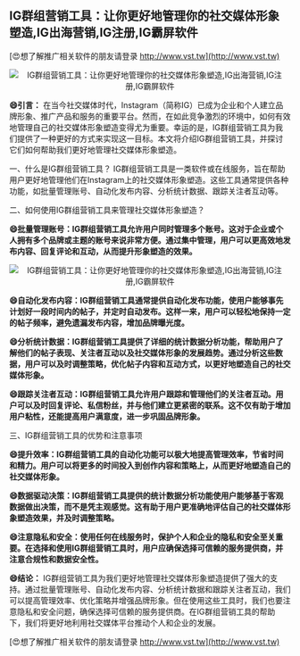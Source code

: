 ## **IG群组营销工具：让你更好地管理你的社交媒体形象塑造,IG出海营销,IG注册,IG霸屏软件**

[😍想了解推广相关软件的朋友请登录 http://www.vst.tw](http://www.vst.tw)

 <center><img src="https://vst.tw/MP4/tuiguang/png/7.png" alt="IG群组营销工具：让你更好地管理你的社交媒体形象塑造,IG出海营销,IG注册,IG霸屏软件"></center>

**😄引言：**
在当今社交媒体时代，Instagram（简称IG）已成为企业和个人建立品牌形象、推广产品和服务的重要平台。然而，在如此竞争激烈的环境中，如何有效地管理自己的社交媒体形象塑造变得尤为重要。幸运的是，IG群组营销工具为我们提供了一种更好的方式来实现这一目标。本文将介绍IG群组营销工具，并探讨它们如何帮助我们更好地管理社交媒体形象塑造。

一、什么是IG群组营销工具？
IG群组营销工具是一类软件或在线服务，旨在帮助用户更好地管理他们在Instagram上的社交媒体形象塑造。这些工具通常提供各种功能，如批量管理账号、自动化发布内容、分析统计数据、跟踪关注者互动等。

二、如何使用IG群组营销工具来管理社交媒体形象塑造？

**😄批量管理账号：IG群组营销工具允许用户同时管理多个账号。这对于企业或个人拥有多个品牌或主题的账号来说非常方便。通过集中管理，用户可以更高效地发布内容、回复评论和互动，从而提升形象塑造的效果。**

 <center><img src="https://vst.tw/MP4/tuiguang/png/8.png" alt="IG群组营销工具：让你更好地管理你的社交媒体形象塑造,IG出海营销,IG注册,IG霸屏软件"></center>

**😄自动化发布内容：IG群组营销工具通常提供自动化发布功能，使用户能够事先计划好一段时间内的帖子，并定时自动发布。这样一来，用户可以轻松地保持一定的帖子频率，避免遗漏发布内容，增加品牌曝光度。**

**😄分析统计数据：IG群组营销工具提供了详细的统计数据分析功能，帮助用户了解他们的帖子表现、关注者互动以及社交媒体形象的发展趋势。通过分析这些数据，用户可以及时调整策略，优化帖子内容和互动方式，以更好地塑造自己的社交媒体形象。**

**😄跟踪关注者互动：IG群组营销工具允许用户跟踪和管理他们的关注者互动。用户可以及时回复评论、私信粉丝，并与他们建立更紧密的联系。这不仅有助于增加用户粘性，还能提高用户满意度，进一步巩固品牌形象。**

三、IG群组营销工具的优势和注意事项

**😄提升效率：IG群组营销工具的自动化功能可以极大地提高管理效率，节省时间和精力。用户可以将更多的时间投入到创作内容和策略上，从而更好地塑造自己的社交媒体形象。**

**😄数据驱动决策：IG群组营销工具提供的统计数据分析功能使用户能够基于客观数据做出决策，而不是凭主观感觉。这有助于用户更准确地评估自己的社交媒体形象塑造效果，并及时调整策略。**

**😄注意隐私和安全：使用任何在线服务时，保护个人和企业的隐私和安全至关重要。在选择和使用IG群组营销工具时，用户应确保选择可信赖的服务提供商，并注意合规性和数据安全性。**

**😄结论：**
IG群组营销工具为我们更好地管理社交媒体形象塑造提供了强大的支持。通过批量管理账号、自动化发布内容、分析统计数据和跟踪关注者互动，我们可以提高管理效率、优化策略并增强品牌形象。但在使用这些工具时，我们也要注意隐私和安全问题，确保选择可信赖的服务提供商。在IG群组营销工具的帮助下，我们将更好地利用社交媒体平台推动个人和企业的发展。

[😍想了解推广相关软件的朋友请登录 http://www.vst.tw](http://www.vst.tw)



